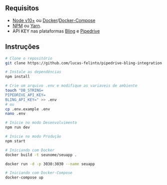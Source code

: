 ## Requisitos

- [Node v10+](https://nodejs.org/en/docs/) ou [Docker](https://docs.docker.com/)/[Docker-Compose](https://docs.docker.com/compose/)
- [NPM](https://www.npmjs.com/) ou [Yarn](https://classic.yarnpkg.com/en/docs/).
- API KEY nas plataformas [Bling](https://www.bling.com.br/home) e [Pipedrive]()

## Instruções

```bash
# Clone o repositório
git clone https://github.com/lucas-felinto/pipedrive-bling-integration

# Instale as dependências
npm install

# Crie um arquivo .env e modifique as variaveis de ambiente
touch "DB_STRING=
PIPEDRIVE_API_KEY=
BLING_API_KEY=" >> .env
# ou
cp .env.example .env
nano .env

# Inicie no modo Desenvolvimento
npm run dev

# Inicie no modo Produção
npm start

# Iniciando com Docker
docker build -t seunome/seuapp .

docker run -d -p 3030:3030 --name seuapp

# Iniciando com Docker-Compose
docker-compose up
```